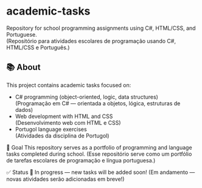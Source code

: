 # academic-tasks

Repository for school programming assignments using C#, HTML/CSS, and Portuguese.  
(Repositório para atividades escolares de programação usando C#, HTML/CSS e Português.)

## 📚 About

This project contains academic tasks focused on:

- C# programming (object-oriented, logic, data structures)  
  (Programação em C# — orientada a objetos, lógica, estruturas de dados)
- Web development with HTML and CSS  
  (Desenvolvimento web com HTML e CSS)
- Portugol language exercises  
  (Atividades da disciplina de Portugol)

🎯 Goal
This repository serves as a portfolio of programming and language tasks completed during school.
(Esse repositório serve como um portfólio de tarefas escolares de programação e língua portuguesa.)

✅ Status
🚧 In progress — new tasks will be added soon!
(Em andamento — novas atividades serão adicionadas em breve!)



